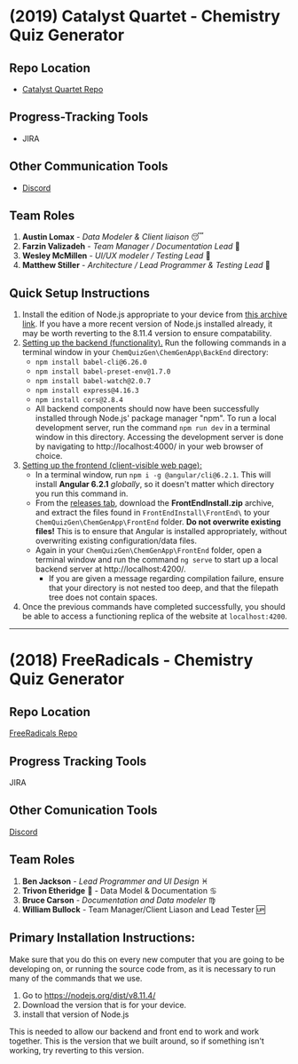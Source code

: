 # (2019) Catalyst Quartet - Chemistry Quiz Generator

## Repo Location
* [Catalyst Quartet Repo](https://github.com/soft-eng-practicum/ChemQuizGen)

## Progress-Tracking Tools
* JIRA

## Other Communication Tools
* [Discord](https://discord.gg/b4zqnQ7)

## Team Roles
1. **Austin Lomax** - *Data Modeler & Client liaison* :sleeping:
2. **Farzin Valizadeh** - *Team Manager / Documentation Lead*  :wolf:
3. **Wesley McMillen** - *UI/UX modeler / Testing Lead* :link:
4. **Matthew Stiller** - *Architecture / Lead Programmer & Testing Lead*  :snake:

## Quick Setup Instructions
1. Install the edition of Node.js appropriate to your device from [this archive link](https://nodejs.org/dist/v8.11.4/). If you have a more recent version of Node.js installed already, it may be worth reverting to the 8.11.4 version to ensure compatability.
2. [Setting up the backend (functionality).](https://github.com/soft-eng-practicum/ChemQuizGen/tree/master/ChemGenApp/BackEnd) Run the following commands in a terminal window in your `ChemQuizGen\ChemGenApp\BackEnd` directory:
   - `npm install babel-cli@6.26.0`
   - `npm install babel-preset-env@1.7.0`
   - `npm install babel-watch@2.0.7`
   - `npm install express@4.16.3`
   - `npm install cors@2.8.4`
   - All backend components should now have been successfully installed through Node.js' package manager "npm". To run a local development server, run the command `npm run dev` in a terminal window in this directory. Accessing the development server is done by navigating to http://localhost:4000/ in your web browser of choice.
3. [Setting up the frontend (client-visible web page):](https://github.com/soft-eng-practicum/ChemQuizGen/tree/master/ChemGenApp/FrontEnd)
   - In a terminal window, run `npm i -g @angular/cli@6.2.1`. This will install **Angular 6.2.1** *globally*, so it doesn't matter which directory you run this command in.
   - From the [releases tab](https://github.com/soft-eng-practicum/ChemQuizGen/releases), download the **FrontEndInstall.zip** archive, and extract the files found in `FrontEndInstall\FrontEnd\` to your `ChemQuizGen\ChemGenApp\FrontEnd` folder. **Do not overwrite existing files!** This is to ensure that Angular is installed appropriately, without overwriting existing configuration/data files.
   - Again in your `ChemQuizGen\ChemGenApp\FrontEnd` folder, open a terminal window and run the command `ng serve` to start up a local backend server at http://localhost:4200/.
     - If you are given a message regarding compilation failure, ensure that your directory is not nested too deep, and that the filepath tree does not contain spaces.
4. Once the previous commands have completed successfully, you should be able to access a functioning replica of the website at `localhost:4200`.

---

# (2018) FreeRadicals - Chemistry Quiz Generator

## Repo Location
[FreeRadicals Repo](https://github.com/GGC-SD/FreeRadicals)

## Progress Tracking Tools
JIRA

## Other Comunication Tools
[Discord](https://discord.gg/tSE9q34)

## Team Roles
1. **Ben Jackson** - *Lead Programmer and UI Design* :pisces:
2. **Trivon Etheridge** :strawberry: - Data Model & Documentation :cancer:
3. **Bruce Carson** - *Documentation and Data modeler* :virgo:
4. **William Bullock** - Team Manager/Client Liason and Lead Tester :up:

## Primary Installation Instructions:

Make sure that you do this on every new computer that you are going to be developing on, or running the source code from, as it is necessary to run many of the commands that we use.

1. Go to https://nodejs.org/dist/v8.11.4/
2. Download the version that is for your device.
3. install that version of Node.js

This is needed to allow our backend and front end to work and work together.  This is the version that we built around, so if something isn't working, try reverting to this version.
